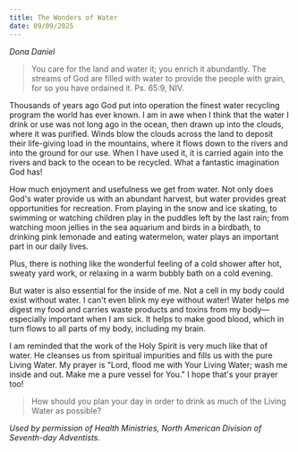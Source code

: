 ```yaml
---
title: The Wonders of Water
date: 09/09/2025
---
```


_Dona Daniel_

> <p></p>
> You care for the land and water it; you enrich it abundantly. The streams of God are filled with water to provide the people with grain, for so you have ordained it. Ps. 65:9, NIV.

Thousands of years ago God put into operation the finest water recycling program the world has ever known. I am in awe when I think that the water I drink or use was not long ago in the ocean, then drawn up into the clouds, where it was purified. Winds blow the clouds across the land to deposit their life-giving load in the mountains, where it flows down to the rivers and into the ground for our use. When I have used it, it is carried again into the rivers and back to the ocean to be recycled. What a fantastic imagination God has!

How much enjoyment and usefulness we get from water. Not only does God's water provide us with an abundant harvest, but water provides great opportunities for recreation. From playing in the snow and ice skating, to swimming or watching children play in the puddles left by the last rain; from watching moon jellies in the sea aquarium and birds in a birdbath, to drinking pink lemonade and eating watermelon, water plays an important part in our daily lives.

Plus, there is nothing like the wonderful feeling of a cold shower after hot, sweaty yard work, or relaxing in a warm bubbly bath on a cold evening.

But water is also essential for the inside of me. Not a cell in my body could exist without water. I can't even blink my eye without water! Water helps me digest my food and carries waste products and toxins from my body—especially important when I am sick. It helps to make good blood, which in turn flows to all parts of my body, including my brain.

I am reminded that the work of the Holy Spirit is very much like that of water. He cleanses us from spiritual impurities and fills us with the pure Living Water. My prayer is "Lord, flood me with Your Living Water; wash me inside and out. Make me a pure vessel for You." I hope that's your prayer too!

> <callout></callout>
> How should you plan your day in order to drink as much of the Living Water as possible?

_Used by permission of Health Ministries, North American Division of Seventh-day Adventists._